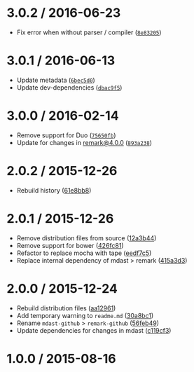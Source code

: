 <!--remark setext-->

<!--lint disable no-multiple-toplevel-headings-->

3.0.2 / 2016-06-23
==================

*   Fix error when without parser / compiler ([`8e83205`](https://github.com/wooorm/remark-yaml-config/commit/8e83205))

3.0.1 / 2016-06-13
==================

*   Update metadata ([`6bec5d0`](https://github.com/wooorm/remark-yaml-config/commit/6bec5d0))
*   Update dev-dependencies ([`dbac9f5`](https://github.com/wooorm/remark-yaml-config/commit/dbac9f5))

3.0.0 / 2016-02-14
==================

*   Remove support for Duo ([`75650fb`](https://github.com/wooorm/remark-yaml-config/commit/75650fb))
*   Update for changes in remark@4.0.0 ([`893a238`](https://github.com/wooorm/remark-yaml-config/commit/893a238))

2.0.2 / 2015-12-26
==================

*   Rebuild history ([61e8bb8](https://github.com/wooorm/remark-yaml-config/commit/61e8bb8))

2.0.1 / 2015-12-26
==================

*   Remove distribution files from source ([12a3b44](https://github.com/wooorm/remark-yaml-config/commit/12a3b44))
*   Remove support for bower ([426fc81](https://github.com/wooorm/remark-yaml-config/commit/426fc81))
*   Refactor to replace mocha with tape ([eedf7c5](https://github.com/wooorm/remark-yaml-config/commit/eedf7c5))
*   Replace internal dependency of mdast > remark ([415a3d3](https://github.com/wooorm/remark-yaml-config/commit/415a3d3))

2.0.0 / 2015-12-24
==================

*   Rebuild distribution files ([aa12961](https://github.com/wooorm/remark-yaml-config/commit/aa12961))
*   Add temporary warning to `readme.md` ([30a8bc1](https://github.com/wooorm/remark-yaml-config/commit/30a8bc1))
*   Rename `mdast-github` > `remark-github` ([56feb49](https://github.com/wooorm/remark-yaml-config/commit/56feb49))
*   Update dependencies for changes in mdast ([c119cf3](https://github.com/wooorm/remark-yaml-config/commit/c119cf3))

1.0.0 / 2015-08-16
==================

